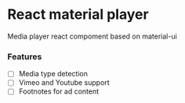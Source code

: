 # React material player
Media player react compoment based on material-ui
### Features

- [ ] Media type detection
- [ ] Vimeo and Youtube support
- [ ] Footnotes for ad content
